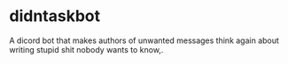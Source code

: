 # didntaskbot
A dicord bot that makes authors of unwanted messages think again about writing stupid shit nobody wants to know,.
